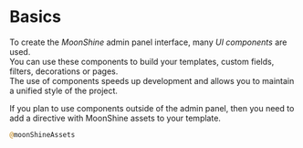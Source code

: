 # Basics

To create the *MoonShine* admin panel interface, many *UI components* are used.  
You can use these components to build your templates, custom fields, filters, decorations or pages.  
The use of components speeds up development and allows you to maintain a unified style of the project.

If you plan to use components outside of the admin panel, then you need to add a directive with MoonShine assets to your template.

```php
@moonShineAssets
```

